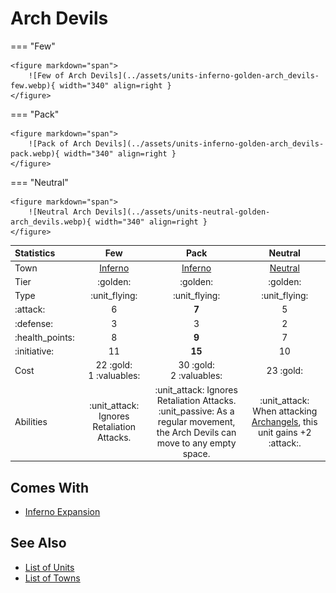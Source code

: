 # Arch Devils

=== "Few"

    <figure markdown="span">
        ![Few of Arch Devils](../assets/units-inferno-golden-arch_devils-few.webp){ width="340" align=right }
    </figure>

=== "Pack"

    <figure markdown="span">
        ![Pack of Arch Devils](../assets/units-inferno-golden-arch_devils-pack.webp){ width="340" align=right }
    </figure>

=== "Neutral"

    <figure markdown="span">
        ![Neutral Arch Devils](../assets/units-neutral-golden-arch_devils.webp){ width="340" align=right }
    </figure>


| Statistics | Few | Pack | Neutral |
| :--- | :---: | :---: | :---: |
| Town | [Inferno](../towns/inferno.md) | [Inferno](../towns/inferno.md) | [Neutral](../towns/neutral.md) |
| Tier | :golden: | :golden: | :golden: |
| Type | :unit_flying: | :unit_flying: | :unit_flying: |
| :attack: | 6 | **7** | 5 |
| :defense: | 3 | 3 | 2 |
| :health_points: | 8 | **9** | 7 |
| :initiative: | 11 | **15** | 10 |
| Cost | 22 :gold:<br>1 :valuables: | 30 :gold:<br>2 :valuables: | 23 :gold: |
| Abilities | :unit_attack: Ignores Retaliation Attacks. | :unit_attack: Ignores Retaliation Attacks.<br>:unit_passive: As a regular movement, the Arch Devils can move to any empty space. | :unit_attack: When attacking [Archangels](archangels.md), this unit gains +2 :attack:. |


## Comes With

- [Inferno Expansion](../content/inferno_expansion.md)


## See Also

- [List of Units](index.md)
- [List of Towns](../towns/index.md)